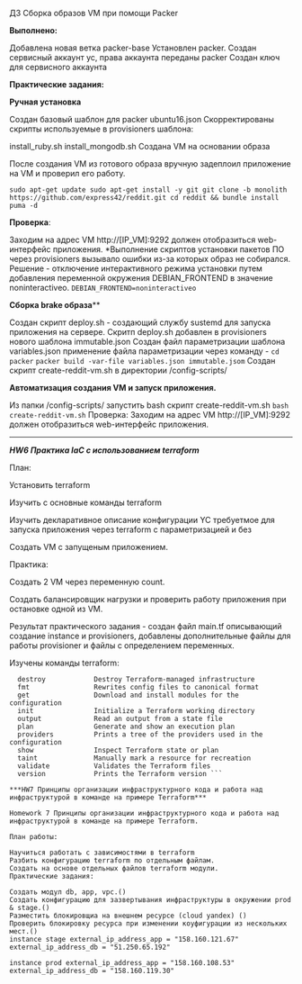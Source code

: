ДЗ Сборка образов VM при помощи Packer

**Выполнено:**

Добавлена новая ветка packer-base
Установлен packer.
Создан сервисный аккаунт yc, права аккаунта переданы packer
Создан ключ для сервисного аккаунта

**Практические задания:**

**Ручная установка**

Создан базовый шаблон для packer ubuntu16.json
Скорректированы скрипты используемые в provisioners шаблона:

install_ruby.sh
install_mongodb.sh
Создана VM на основании образа

После создания VM из готового образа вручную задеплоил приложение на VM и проверил его работу.

`sudo apt-get update sudo apt-get install -y git
git clone -b monolith https://github.com/express42/reddit.git cd reddit && bundle install`
`puma -d`


**Проверка**:

Заходим на адрес VM http://[IP_VM]:9292 должен отобразиться web-интерфейс приложения.
*Выполнение скриптов установки пакетов ПО через provisioners вызывало ошибки из-за которых образ не собирался. Решение - отключение интерактивного режима установки  путем добавления переменной окружения  DEBIAN_FRONTEND в значение noninteractiveo.
`DEBIAN_FRONTEND=noninteractiveo`


**Сборка brake образа****

Создан скрипт deploy.sh - создающий службу sustemd для запуска приложения на сервере.
Скритп deploy.sh добавлен в provisioners нового шаблона immutable.json
Создан файл параметризации шаблона variables.json применение файла параметризации через команду -
 `cd packer`
 `packer build -var-file variables.json immutable.jsom`
 Создан скрипт create-reddit-vm.sh в директории /config-scripts/

**Автоматизация создания VM и запуск приложения.**

Из папки /config-scripts/ запустить bash скрипт create-reddit-vm.sh
`bash create-reddit-vm.sh`
Проверка:
Заходим на адрес VM http://[IP_VM]:9292 должен отобразиться web-интерфейс приложения.

_________________________________________________________________________________________________________________________________________________________________________________________________________________________
***HW6 Практика laC с использованием terraform***


План:

Установить terraform

Изучить с основные команды terraform

Изучить декларативное описание конфигурации YC требуетмое для запуска приложения через terraform с параметризацией и без 

Создать VM c запущеным приложением.


Практика:

Создать 2 VM через переменную count.

Создать балансировщик нагрузки и проверить работу приложения при остановке одной из VM.

Результат практического задания - создан файл main.tf описывающий создание instance и provisioners, добавлены дополнительные файлы для работы provisioner и файлы с определением переменных.

Изучены команды terraform:

``` apply              Builds or changes infrastructure
  destroy            Destroy Terraform-managed infrastructure
  fmt                Rewrites config files to canonical format
  get                Download and install modules for the configuration
  init               Initialize a Terraform working directory
  output             Read an output from a state file
  plan               Generate and show an execution plan
  providers          Prints a tree of the providers used in the configuration
  show               Inspect Terraform state or plan
  taint              Manually mark a resource for recreation
  validate           Validates the Terraform files
  version            Prints the Terraform version ```

***HW7 Принципы организации инфраструктурного кода и работа над инфраструктурой в команде на примере Terraform***

Homework 7 Принципы организации инфраструктурного кода и работа над инфраструктурой в команде на примере Terraform.

План работы:

Научиться работать с зависимостями в terraform
Разбить конфигурацию terraform по отдельным файлам.
Создать на основе отдельных файлов terraform модули.
Практические задания:

Создать модул db, app, vpc.()
Создать конфигурацию для зазвертывания инфраструктуры в окружении prod & stage.()
Разместить блокировщиа на внешнем ресурсе (cloud yandex) ()
Проверить блокировку ресурса при изменении коyфигурации из нескольких мест.()
instance stage external_ip_address_app = "158.160.121.67" external_ip_address_db = "51.250.65.192"

instance prod external_ip_address_app = "158.160.108.53" external_ip_address_db = "158.160.119.30"

